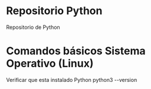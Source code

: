 # Repositorio Python
Repositorio de Python

# Comandos básicos Sistema Operativo (Linux)
Verificar que esta instalado Python
  python3 --version




